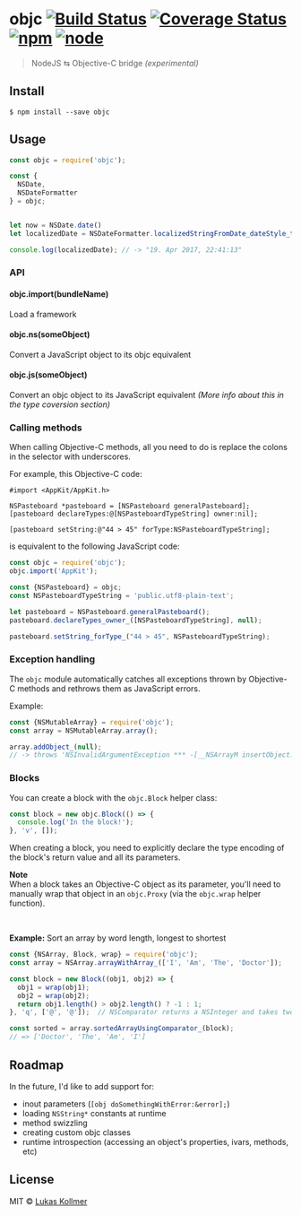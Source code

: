 # objc [![Build Status](https://img.shields.io/travis/lukaskollmer/objc.svg?style=flat-square)](https://travis-ci.org/lukaskollmer/objc) [![Coverage Status](https://img.shields.io/coveralls/lukaskollmer/objc.svg?style=flat-square)](https://coveralls.io/github/lukaskollmer/objc?branch=master) [![npm](https://img.shields.io/npm/v/objc.svg?style=flat-square)](https://www.npmjs.com/package/objc) [![node](https://img.shields.io/node/v/objc.svg?style=flat-square)](https://www.npmjs.com/package/objc)

> NodeJS ⇆ Objective-C bridge _(experimental)_


## Install

```
$ npm install --save objc
```


## Usage

```js
const objc = require('objc');

const {
  NSDate,
  NSDateFormatter
} = objc;


let now = NSDate.date()
let localizedDate = NSDateFormatter.localizedStringFromDate_dateStyle_timeStyle_(now, 2, 2);

console.log(localizedDate); // -> "19. Apr 2017, 22:41:13"

```


### API

#### objc.import(bundleName)
Load a framework

#### objc.ns(someObject)
Convert a JavaScript object to its objc equivalent

#### objc.js(someObject)
Convert an objc object to its JavaScript equivalent
_(More info about this in the type coversion section)_


### Calling methods

When calling Objective-C methods, all you need to do is replace the colons in the selector with underscores.

For example, this Objective-C code:

```objc
#import <AppKit/AppKit.h>

NSPasteboard *pasteboard = [NSPasteboard generalPasteboard];
[pasteboard declareTypes:@[NSPasteboardTypeString] owner:nil];

[pasteboard setString:@"44 > 45" forType:NSPasteboardTypeString];
```

is equivalent to the following JavaScript code:

```js
const objc = require('objc');
objc.import('AppKit');

const {NSPasteboard} = objc;
const NSPasteboardTypeString = 'public.utf8-plain-text';

let pasteboard = NSPasteboard.generalPasteboard();
pasteboard.declareTypes_owner_([NSPasteboardTypeString], null);

pasteboard.setString_forType_("44 > 45", NSPasteboardTypeString);
```


### Exception handling

The `objc` module automatically catches all exceptions thrown by Objective-C methods and rethrows them as JavaScript errors.

Example:
```js
const {NSMutableArray} = require('objc');
const array = NSMutableArray.array();

array.addObject_(null);
// -> throws 'NSInvalidArgumentException *** -[__NSArrayM insertObject:atIndex:]: object cannot be nil'
```


### Blocks

You can create a block with the `objc.Block` helper class:
```js
const block = new objc.Block(() => {
  console.log('In the block!');
}, 'v', []);
```

When creating a block, you need to explicitly declare the type encoding of the block's return value and all its parameters.

**Note**  
When a block takes an Objective-C object as its parameter, you'll need to manually wrap that object in an `objc.Proxy` (via the `objc.wrap` helper function).

<br>

**Example:** Sort an array by word length, longest to shortest
```js
const {NSArray, Block, wrap} = require('objc');
const array = NSArray.arrayWithArray_(['I', 'Am', 'The', 'Doctor']);

const block = new Block((obj1, obj2) => {
  obj1 = wrap(obj1);
  obj2 = wrap(obj2);
  return obj1.length() > obj2.length() ? -1 : 1;
}, 'q', ['@', '@']);  // NSComparator returns a NSInteger and takes two ids

const sorted = array.sortedArrayUsingComparator_(block);
// => ['Doctor', 'The', 'Am', 'I']
```

## Roadmap
In the future, I'd like to add support for:
- inout parameters (`[obj doSomethingWithError:&error];`)
- loading `NSString*` constants at runtime
- method swizzling
- creating custom objc classes
- runtime introspection (accessing an object's properties, ivars, methods, etc)


## License

MIT © [Lukas Kollmer](https://lukaskollmer.me)
